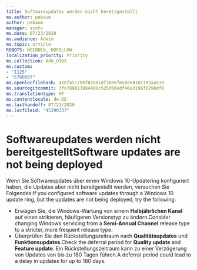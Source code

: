 ```yaml
---
title: Softwareupdates werden nicht bereitgestellt
ms.author: pebaum
author: pebaum
manager: scotv
ms.date: 07/23/2020
ms.audience: Admin
ms.topic: article
ROBOTS: NOINDEX, NOFOLLOW
localization_priority: Priority
ms.collection: Adm_O365
ms.custom:
- "1125"
- "6700007"
ms.openlocfilehash: 418f457700f02881df30e6f650a60101192aa538
ms.sourcegitcommit: 3fa780811984400c525d66edf46a3196f6290df0
ms.translationtype: HT
ms.contentlocale: de-DE
ms.lasthandoff: 07/23/2020
ms.locfileid: "45390337"
---
```

# <a name="software-updates-are-not-being-deployed"></a><span data-ttu-id="ef7bc-102">Softwareupdates werden nicht bereitgestellt</span><span class="sxs-lookup"><span data-stu-id="ef7bc-102">Software updates are not being deployed</span></span>

<span data-ttu-id="ef7bc-103">Wenn Sie Softwareupdates über einen Windows 10-Updatering konfiguriert haben, die Updates aber nicht bereitgestellt werden, versuchen Sie Folgendes:</span><span class="sxs-lookup"><span data-stu-id="ef7bc-103">If you configured software updates through a Windows 10 update ring, but the updates are not being deployed, try the following:</span></span>  

- <span data-ttu-id="ef7bc-104">Erwägen Sie, die Windows-Wartung von einem **Halbjährlichen Kanal** auf einen strikteren, häufigeren Versionstyp zu ändern.</span><span class="sxs-lookup"><span data-stu-id="ef7bc-104">Consider changing Windows servicing from a  **Semi-Annual Channel**  release type to a stricter, more frequent release type.</span></span>
- <span data-ttu-id="ef7bc-105">Überprüfen Sie den Rückstellungszeitraum nach **Qualitätsupdates** und **Funktionsupdates**.</span><span class="sxs-lookup"><span data-stu-id="ef7bc-105">Check the deferral period for  **Quality update**  and  **Feature update**.</span></span> <span data-ttu-id="ef7bc-106">Ein Rückstellungszeitraum kann zu einer Verzögerung von Updates von bis zu 180 Tagen führen.</span><span class="sxs-lookup"><span data-stu-id="ef7bc-106">A deferral period could lead to a delay in updates for up to 180 days.</span></span>